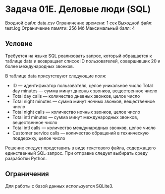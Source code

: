 # Задача 01E. Деловые люди (SQL)

Входной файл: data.csv Ограничение времени: 1 сек
Выходной файл: test.log Ограничение памяти: 256 Мб
Максимальный балл: 4

## Условие

Требуется на языке SQL реализовать запрос, который обращается к таблице data и возвращает список ID пользователей, совершивших 20 и более международных звонков.

В таблице data присутствуют следующие поля:

- ID — идентификатор пользователя, целое уникальное число
    Total day minutes — сумма минут дневных звонков, вещественное число
- Total day calls — количество дневных звонков, целое число
- Total night minutes — сумма минут ночных звонков, вещественное число
- Total night calls — количество ночных звонков, целое число
- Total intl minutes — сумма минут международных звонков, вещественное число
- Total intl calls — количество международных звонков, целое число
- Customer service calls — количество обращений в техническую поддержку, целое число

Решение следует представить в виде текстового файла, содержащего единственный SQL-запрос. При отправке следует выбирать среду разработки Python.

## Ограничения

Для работы с базой данных используется SQLite3.
